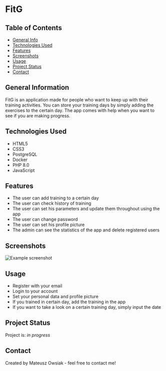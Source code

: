 # FitG
## Table of Contents
* [General Info](#general-information)
* [Technologies Used](#technologies-used)
* [Features](#features)
* [Screenshots](#screenshots)
* [Usage](#usage)
* [Project Status](#project-status)
* [Contact](#contact)

## General Information
FitG is an application made for people who want to keep up with their training activities. You can store your training days by simply adding the exercises to the certain day. The app comes with help when you want to see if you are making progress.


## Technologies Used
- HTML5
- CSS3
- PostgreSQL
- Docker 
- PHP 8.0
- JavaScript


## Features
- The user can add training to a certain day
- The user can check history of training
- The user can set his parameters and update them throughout using the app
- The user can change password
- The user can set his profile picture
- The admin can see the statistics of the app and delete registered users


## Screenshots
![Example screenshot](./img/screenshot.png)
<!-- If you have screenshots you'd like to share, include them here. -->

## Usage
- Register with your email 
- Login to your account
- Set your personal data and profile picture
- If you trained in certain day, add the training in the app
- If you want to take a look on a certain training day, simply input the date

## Project Status
Project is: _in progress_ 

## Contact
Created by Mateusz Owsiak - feel free to contact me!
